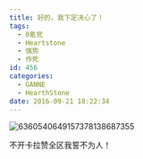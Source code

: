 ```yaml
---
title: 好的，我下定决心了！
tags:
  - 0氪党
  - Heartstone
  - 强势
  - 作死
id: 456
categories:
  - GANNE
  - HearthStone
date: 2016-09-21 18:22:34
---
```


![6360540649157378138687355](https://cybirdy.files.wordpress.com/2016/09/6360540649157378138687355.png)

不开卡拉赞全区我誓不为人！